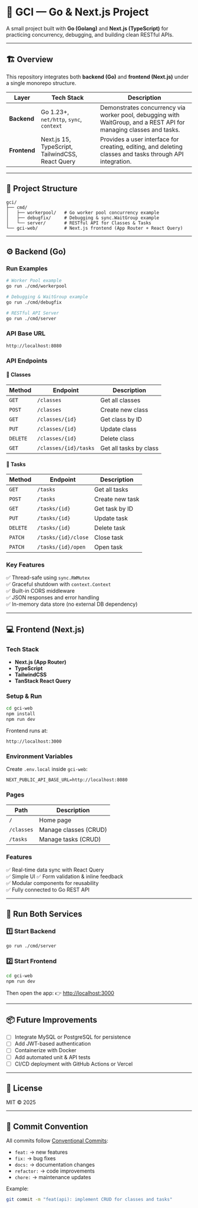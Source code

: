 # 🧠 GCI — Go & Next.js Project

A small project built with **Go (Golang)** and **Next.js (TypeScript)** for practicing concurrency, debugging, and building clean RESTful APIs.

---

## 🏗️ Overview

This repository integrates both **backend (Go)** and **frontend (Next.js)** under a single monorepo structure.

| Layer | Tech Stack | Description |
|-------|-------------|--------------|
| **Backend** | Go 1.23+, `net/http`, `sync`, `context` | Demonstrates concurrency via worker pool, debugging with WaitGroup, and a REST API for managing classes and tasks. |
| **Frontend** | Next.js 15, TypeScript, TailwindCSS, React Query | Provides a user interface for creating, editing, and deleting classes and tasks through API integration. |

---

## 📂 Project Structure

```
gci/
├── cmd/
│   ├── workerpool/   # Go worker pool concurrency example
│   ├── debugfix/     # Debugging & sync.WaitGroup example
│   └── server/       # RESTful API for Classes & Tasks
└── gci-web/          # Next.js frontend (App Router + React Query)
```

---

## ⚙️ Backend (Go)

### Run Examples
```bash
# Worker Pool example
go run ./cmd/workerpool

# Debugging & WaitGroup example
go run ./cmd/debugfix

# RESTful API Server
go run ./cmd/server
```

### API Base URL
```
http://localhost:8080
```

### API Endpoints

#### 📘 Classes
| Method | Endpoint | Description |
|--------|-----------|-------------|
| `GET` | `/classes` | Get all classes |
| `POST` | `/classes` | Create new class |
| `GET` | `/classes/{id}` | Get class by ID |
| `PUT` | `/classes/{id}` | Update class |
| `DELETE` | `/classes/{id}` | Delete class |
| `GET` | `/classes/{id}/tasks` | Get all tasks by class |

#### 🧩 Tasks
| Method | Endpoint | Description |
|--------|-----------|-------------|
| `GET` | `/tasks` | Get all tasks |
| `POST` | `/tasks` | Create new task |
| `GET` | `/tasks/{id}` | Get task by ID |
| `PUT` | `/tasks/{id}` | Update task |
| `DELETE` | `/tasks/{id}` | Delete task |
| `PATCH` | `/tasks/{id}/close` | Close task |
| `PATCH` | `/tasks/{id}/open` | Open task |

### Key Features
✅ Thread-safe using `sync.RWMutex`  
✅ Graceful shutdown with `context.Context`  
✅ Built-in CORS middleware  
✅ JSON responses and error handling  
✅ In-memory data store (no external DB dependency)  

---

## 💻 Frontend (Next.js)

### Tech Stack
- **Next.js (App Router)**
- **TypeScript**
- **TailwindCSS**
- **TanStack React Query**

### Setup & Run
```bash
cd gci-web
npm install
npm run dev
```

Frontend runs at:
```
http://localhost:3000
```

### Environment Variables
Create `.env.local` inside `gci-web`:
```env
NEXT_PUBLIC_API_BASE_URL=http://localhost:8080
```

### Pages
| Path | Description |
|------|--------------|
| `/` | Home page |
| `/classes` | Manage classes (CRUD) |
| `/tasks` | Manage tasks (CRUD) |

### Features
✅ Real-time data sync with React Query  
✅ Simple UI 
✅ Form validation & inline feedback  
✅ Modular components for reusability  
✅ Fully connected to Go REST API  

---

## 🚀 Run Both Services

### 1️⃣ Start Backend
```bash
go run ./cmd/server
```

### 2️⃣ Start Frontend
```bash
cd gci-web
npm run dev
```

Then open the app:
👉 [http://localhost:3000](http://localhost:3000)

---

## 📦 Future Improvements

- [ ] Integrate MySQL or PostgreSQL for persistence  
- [ ] Add JWT-based authentication  
- [ ] Containerize with Docker  
- [ ] Add automated unit & API tests  
- [ ] CI/CD deployment with GitHub Actions or Vercel  

---

## 📜 License
MIT © 2025

---

## 🧩 Commit Convention
All commits follow [Conventional Commits](https://www.conventionalcommits.org/):
- `feat:` → new features  
- `fix:` → bug fixes  
- `docs:` → documentation changes  
- `refactor:` → code improvements  
- `chore:` → maintenance updates  

Example:
```bash
git commit -m "feat(api): implement CRUD for classes and tasks"
```
